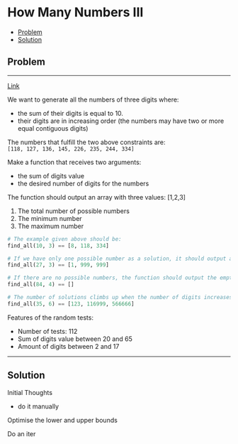 # How Many Numbers III 

- [Problem](#Problem)  
- [Solution](#Solution)  



## Problem
____________________________________________

[Link](https://www.codewars.com/kata/5877e7d568909e5ff90017e6/train/python)

We want to generate all the numbers of three digits where:
- the sum of their digits is equal to 10.
- their digits are in increasing order (the numbers may have two or more equal contiguous digits)

The numbers that fulfill the two above constraints are:   
```[118, 127, 136, 145, 226, 235, 244, 334]```


Make a function that receives two arguments:
- the sum of digits value
- the desired number of digits for the numbers  


The function should output an array with three values: [1,2,3]  
1. The total number of possible numbers
2. The minimum number
3. The maximum number

```py
# The example given above should be:
find_all(10, 3) == [8, 118, 334]
```

```py
# If we have only one possible number as a solution, it should output a result like the one below:
find_all(27, 3) == [1, 999, 999]
```

```py
# If there are no possible numbers, the function should output the empty array.
find_all(84, 4) == []
```

```py
# The number of solutions climbs up when the number of digits increases.
find_all(35, 6) == [123, 116999, 566666]
```

Features of the random tests:
- Number of tests: 112
- Sum of digits value between 20 and 65
- Amount of digits between 2 and 17

_______________

## Solution

Initial Thoughts
- do it manually

Optimise the lower and upper bounds

Do an iter
